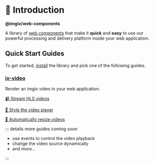 # 📙 Introduction

**@imgix/web-components**

A library of [web components](https://developer.mozilla.org/en-US/docs/Web/Web_Components) that make it **quick** and **easy** to use our powerful processing and delivery platform inside your web application.

## Quick Start Guides

To get started, [install](/overview/installation) the library and pick one of the following guides.

### [ix-video](/overview/ix-video)

Render an imgix video in your web application.

[📹 Stream HLS videos](/overview/ix-video.html#basic-usage)

[🎨 Style the video player](/overview/ix-video.html#customization)

[📐 Automatically resize videos](/overview/ix-video.html#advanced-usage)

::: details more guides coming soon

- use events to control the video playback
- change the video source dynamically
- and more...

:::
